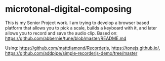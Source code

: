 # microtonal-digital-composing
This is my Senior Project work. I am trying to develop a browser based platform that allows you to pick a scale, builds a keyboard with it, and later allows you to record and save the audio clip.
Based on: https://github.com/abbernie/tune/blob/master/README.md 

Using:
https://github.com/mattdiamond/Recorderjs, https://tonejs.github.io/, https://github.com/addpipe/simple-recorderjs-demo/tree/master
